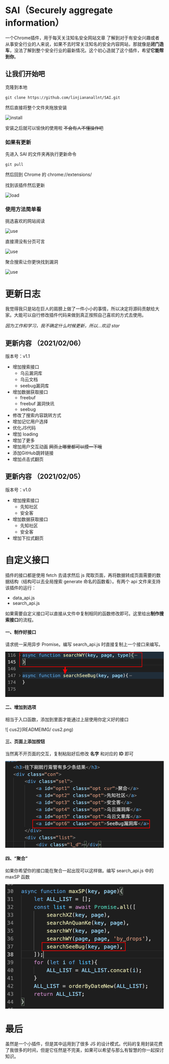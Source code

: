 # SAI（Securely aggregate information）
一个Chrome插件，用于每天关注知名安全网站文章
了解到对于有安全兴趣或者从事安全行业的人来说，如果不去时常关注知名的安全内容网站，那就像是**闭门造车**，没法了解到整个安全行业的最新情况。这个初心造就了这个插件，希望**它能帮到你**。

## 让我们开始吧

克隆到本地

`git clone https://github.com/linjiananallnt/SAI.git`

然后直接将整个文件夹拖放安装

![install](READMEIMG/install.gif)

安装之后就可以愉快的使用啦     ~~不会有人不懂操作吧~~

### 如果有更新

先进入 SAI 的文件夹再执行更新命令

`git pull`

然后回到 Chrome 的 chrome://extensions/

找到该插件然后更新

![load](/Users/en0th/Downloads/SAI/READMEIMG/load.png)



### 使用方法简单看

挑选喜欢的网站阅读

![use](/Users/en0th/Downloads/SAI/READMEIMG/use1.gif)

直接滑没有分页可言

![use](/Users/en0th/Downloads/SAI/READMEIMG/use2.gif)

聚合搜索让你更快找到漏洞

![use](/Users/en0th/Downloads/SAI/READMEIMG/use3.gif)

# 更新日志

我觉得我只是站在巨人的肩膀上做了一件小小的事情，所以决定将源码贡献给大家。大能可以自行修改插件代码来做到真正按照自己喜欢的方式去使用。

*因为工作和学习，我不确定什么时候更新，所以...欢迎 star*

## 更新内容 （2021/02/06）

版本号：v1.1

- 增加搜索接口
  - 乌云漏洞库
  - 乌云文档
  - seebug漏洞库
- 增加数据获取接口
  - freebuf
  - freebuf 漏洞快讯
  - seebug
- 修改了搜索内容跳转方式
- 增加记忆用户选择
- 优化JS代码
- 增加 loading
- 增加了更多
- 增加用户交互动画 ~~网页上哪里都可以摸一下哦~~
- 添加GitHub跳转链接
- 增加点击式翻页

## 更新内容 （2021/02/05）

版本号：v1.0

- 增加搜索接口
  - 先知社区
  - 安全客
- 增加数据获取接口
  - 先知社区
  - 安全客
- 增加下拉式翻页

# 自定义接口

插件的接口都是使用 fetch 去请求然后 js 爬取页面，再将数据转成页面需要的数据结构（结构可以去全局搜索 generate 命名的函数看）。有两个 api 文件来支持该插件的运行：

- data_api.js
- search_api.js

如果需要自定义接口可以直接从文件中复制相同的函数修改即可。这里给出**制作搜索接口**的流程。

#### 一、制作好接口

请求统一采用异步 Promise。编写 search_api.js 时直接复制上一个接口来编写。

![cus1](READMEIMG/cus1.png)

#### 二、增加到选项

相当于入口函数，添加到里面才能通过上层使用你定义好的接口

![ cus2](READMEIMG/ cus2.png)

#### 三、页面上添加按钮

当然离不开页面的交互，复制粘贴好后修改 **名字** 和对应的 **ID** 即可

![ cus2](READMEIMG/cus3.png)

#### 四、“聚合”

如果你希望你的接口能在聚合一起出现可以这样做。编写 search_api.js 中的 maxSP 函数

![cus4](READMEIMG/cus4.png)

# 最后

虽然是一个小插件，但是其中运用到了很多 JS 的设计模式。代码的复用封装花费了我很多的时间，但是它任然是不完美，如果可以希望与那么有智慧的你一起探讨知识。